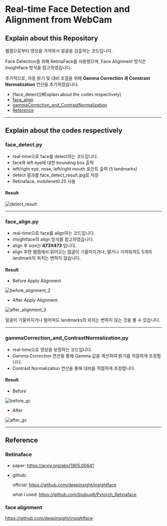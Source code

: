 # Real-time Face Detection and Alignment from WebCam

## Explain about this Repository

웹캠으로부터 영상을 가져와서 얼굴을 검출하는 코드입니다.

Face Detection을 위해 RetinaFace를 사용했으며, Face Alignment 방식은 Insightface 방식을 참고하였습니다.

추가적으로, 자동 밝기 및 대비 조절을 위해 __Gamma Correction 과 Constrast Normalization__ 연산을 추가하였습니다.


- [face_detect](#Explain about the codes respectively)
- [face_align](#face_align.py)
- [gammaCorrection_and_ContrastNormalization](#gammaCorrection_and_ContrastNormalization.py)
- [Reference](#Reference)

<hr>

## Explain about the codes respectively
### face_detect.py
- real-time으로 face를 detect하는 코드입니다..
- face와 left eye에 대한 bounding box 출력
- left/right eye, nose, left/right mouth 포인트 출력 (5 landmarks)
- detect 결과를 face_detect_result.jpg로 저장
- Retinaface, mobilenet0.25 사용

#### Result
![detect_result](https://user-images.githubusercontent.com/101082685/221504838-e0138952-3558-4099-8a74-8c2bca686a20.jpg)

<hr>

### face_align.py
- real-time으로 face를 align하는 코드입니다.
- insightface의 align 방식을 참고하였습니다.
- align 후 size는 __473X473__ 입니다.
- align 후엔 웹캠에서 읽어오는 얼굴이 기울어지거나, 멀거나 가까워져도 5개의 landmark의 위치는 변하지 않습니다.

#### Result
- Before Apply Alignment

![before_alignment_2](https://user-images.githubusercontent.com/101082685/221498721-cbbc6792-9475-449d-b945-d621ba274ee7.gif)

- After Apply Alignment

![after_alignment_3](https://user-images.githubusercontent.com/101082685/221498736-7fcee3d9-9d28-414a-9907-4a5d9aece0ba.gif)


얼굴이 기울어지거나 멀어져도 landmarks의 위치는 변하지 않는 것을 볼 수 있습니다.

<hr>

### gammaCorrection_and_ContrastNormalization.py
- real-time으로 영상을 보정하는 코드입니다.
- Gamma Correction 연산을 통해 Gamma 값을 계산하여 밝기를 적절하게 조정합니다.
- Contrast Normalization 연산을 통해 대비를 적절하게 조정합니다.

#### Result
- Before

![before_gc](https://user-images.githubusercontent.com/101082685/221508708-a5f3736f-c0c9-44e1-bba2-1ede7330ed33.png)


- After

![after_gc](https://user-images.githubusercontent.com/101082685/221508726-f16daba6-6947-4b76-ac5b-bcb98b1ee96f.png)

<hr>



## Reference

### Retinaface
- paper: https://arxiv.org/abs/1905.00641

- github:

  official: https://github.com/deepinsight/insightface

  what I used: https://github.com/biubug6/Pytorch_Retinaface


### face alignment
https://github.com/deepinsight/insightface



